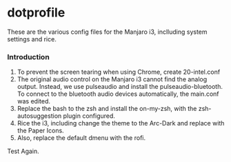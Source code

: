 # dotprofile
These are the various config files for the Manjaro i3, inclluding system settings and rice.

### Introduction

1. To prevent the screen tearing when using Chrome, create 20-intel.conf
2. The original audio control on the Manjaro i3 cannot find the analog output. Instead, we use pulseaudio and install the pulseaudio-bluetooth. To connect to the bluetooth audio devices automatically, the main.conf was edited.
3. Replace the bash to the zsh and install the on-my-zsh, with the zsh-autosuggestion plugin configured.
4. Rice the i3, including change the theme to the Arc-Dark and replace with the Paper Icons. 
5. Also, replace the default dmenu with the rofi.

Test Again.
